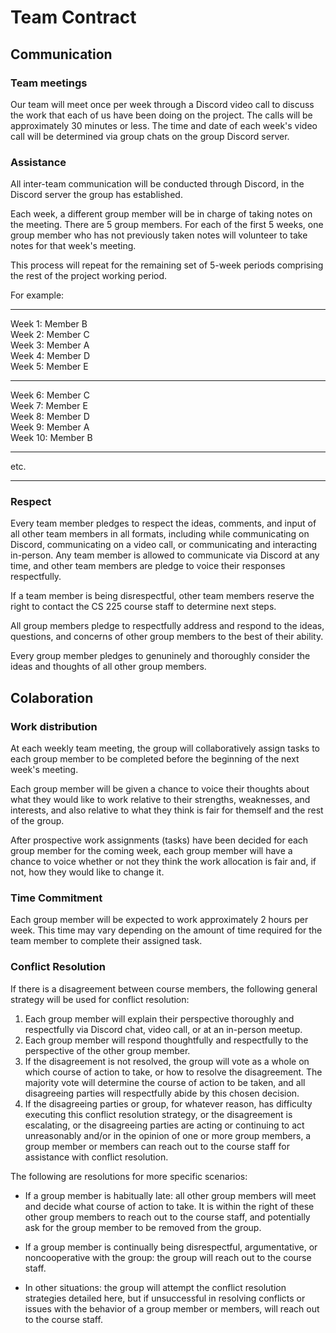 # Team Contract

## Communication
### Team meetings ###
Our team will meet once per week through a Discord video call to discuss the work that each of us have been doing on the project. The calls will be approximately 30 minutes or less. The time and date of each week's video call will be determined via group chats on the group Discord server.

### Assistance
All inter-team communication will be conducted through Discord, in the Discord server the group has established. 

Each week, a different group member will be in charge of taking notes on the meeting. There are 5 group members. For each of the first 5 weeks, one group member who has not previously taken notes will volunteer to take notes for that week's meeting. 

This process will repeat for the remaining set of 5-week periods comprising the rest of the project working period. 

For example:

---

Week 1: Member B\
Week 2: Member C\
Week 3: Member A\
Week 4: Member D\
Week 5: Member E
 
---

Week 6: Member C\
Week 7: Member E\
Week 8: Member D\
Week 9: Member A\
Week 10: Member B

---

etc.

---


### Respect
Every team member pledges to respect the ideas, comments, and input of all other team members in all formats, including while communicating on Discord, communicating on a video call, or communicating and interacting in-person. Any team member is allowed to communicate via Discord at any time, and other team members are pledge to voice their responses respectfully. 

If a team member is being disrespectful, other team members reserve the right to contact the CS 225 course staff to determine next steps. 

All group members pledge to respectfully address and respond to the ideas, questions, and concerns of other group members to the best of their ability. 

Every group member pledges to genuninely and thoroughly consider the ideas and thoughts of all other group members.


## Colaboration
### Work distribution
At each weekly team meeting, the group will collaboratively assign tasks to each group member to be completed before the beginning of the next week's meeting. 

Each group member will be given a chance to voice their thoughts about what they would like to work relative to their strengths, weaknesses, and interests, and also relative to what they think is fair for themself and the rest of the group. 

After prospective work assignments (tasks) have been decided for each group member for the coming week, each group member will have a chance to voice whether or not they think the work allocation is fair and, if not, how they would like to change it.

### Time Commitment
Each group member will be expected to work approximately 2 hours per week. This time may vary depending on the amount of time required for the team member to complete their assigned task.

### Conflict Resolution
If there is a disagreement between course members, the following general strategy will be used for conflict resolution:

1. Each group member will explain their perspective thoroughly and respectfully via Discord chat, video call, or at an in-person meetup.
2. Each group member will respond thoughtfully and respectfully to the perspective of the other group member.
3. If the disagreement is not resolved, the group will vote as a whole on which course of action to take, or how to resolve the disagreement. The majority vote will determine the course of action to be taken, and all disagreeing parties will respectfully abide by this chosen decision.
4. If the disagreeing parties or group, for whatever reason, has difficulty executing this conflict resolution strategy, or the disagreement is escalating, or the disagreeing parties are acting or continuing to act unreasonably and/or in the opinion of one or more group members, a group member or members can reach out to the course staff for assistance with conflict resolution.

The following are resolutions for more specific scenarios:

- If a group member is habitually late: all other group members will meet and decide what course of action to take. It is within the right of these other group members to reach out to the course staff, and potentially ask for the group member to be removed from the group.

- If a group member is continually being disrespectful, argumentative, or noncooperative with the group: the group will reach out to the course staff.

- In other situations: the group will attempt the conflict resolution strategies detailed here, but if unsuccessful in resolving conflicts or issues with the behavior of a group member or members, will reach out to the course staff.